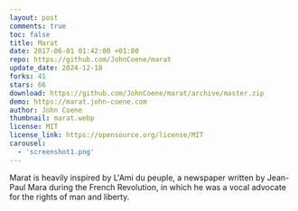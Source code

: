 ```yaml
---
layout: post
comments: true
toc: false
title: Marat
date: 2017-06-01 01:42:00 +01:00
repo: https://github.com/JohnCoene/marat
update_date: 2024-12-18
forks: 41
stars: 66
download: https://github.com/JohnCoene/marat/archive/master.zip
demo: https://marat.john-coene.com
author: John Coene
thumbnail: marat.webp
license: MIT
license_link: https://opensource.org/license/MIT
carousel:
  - 'screenshot1.png'
---
```


Marat is heavily inspired by L'Ami du peuple, a newspaper written by Jean-Paul Mara during the French Revolution, in which he was a vocal advocate for the rights of man and liberty.
